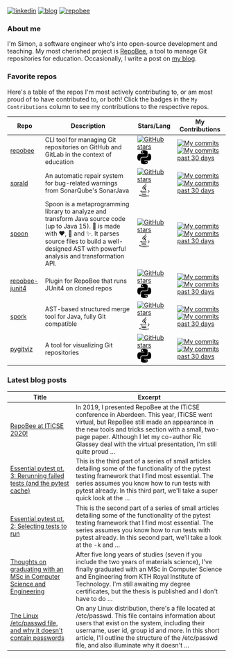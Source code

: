 
[![linkedin](https://img.shields.io/badge/-linkedin-blue?style=for-the-badge)](https://www.linkedin.com/in/simon-lars%C3%A9n-b665b3102/)
[![blog](https://img.shields.io/badge/-blog-lightgrey?style=for-the-badge)](https://slar.se)
[![repobee](https://img.shields.io/badge/-repobee-blue?style=for-the-badge)](https://repobee.org)

### About me
I'm Simon, a software engineer who's into open-source development and teaching.
My most cherished project is [RepoBee](https://repobee.org), a tool to manage
Git repositories for education. Occasionally, I write a post on [my
blog](https://slar.se).

### Favorite repos
Here's a table of the repos I'm most actively contributing to, or am most proud
of to have contributed to, or both! Click the badges in the `My Contributions`
column to see my contributions to the respective repos.

| Repo                                                        | Description                                                                                                                                                                                                                                            | Stars/Lang                                                                                                                                                                                        | My Contributions                                                                                                                                                                                                                                                                                                |
|-------------------------------------------------------------|--------------------------------------------------------------------------------------------------------------------------------------------------------------------------------------------------------------------------------------------------------|---------------------------------------------------------------------------------------------------------------------------------------------------------------------------------------------------|-----------------------------------------------------------------------------------------------------------------------------------------------------------------------------------------------------------------------------------------------------------------------------------------------------------------|
| [repobee](https://github.com/repobee/repobee)               | CLI tool for managing Git repositories on GitHub and GitLab in the context of education                                                                                                                                                                | [![GitHub stars](https://img.shields.io/badge/%E2%AD%90-30-blue)](https://github.com/repobee/repobee/stargazers) <img src="lang_images/python.svg" alt="Python" title="Python" width=32px/>       | [![My commits](https://img.shields.io/badge/%23commits-681-blue)](https://github.com/repobee/repobee/commits?author=slarse) [![My commits past 30 days](https://img.shields.io/badge/%23commits%20(30%20days)-8-blue)](https://github.com/repobee/repobee/commits?author=slarse&since=2021-05-01)               |
| [sorald](https://github.com/SpoonLabs/sorald)               | An automatic repair system for bug-related warnings from SonarQube's SonarJava                                                                                                                                                                         | [![GitHub stars](https://img.shields.io/badge/%E2%AD%90-28-blue)](https://github.com/SpoonLabs/sorald/stargazers) <img src="lang_images/java.svg" alt="Java" title="Java" width=32px/>            | [![My commits](https://img.shields.io/badge/%23commits-198-blue)](https://github.com/SpoonLabs/sorald/commits?author=slarse) [![My commits past 30 days](https://img.shields.io/badge/%23commits%20(30%20days)-17-blue)](https://github.com/SpoonLabs/sorald/commits?author=slarse&since=2021-05-01)            |
| [spoon](https://github.com/INRIA/spoon)                     | Spoon is a metaprogramming library to analyze and transform Java source code (up to Java 15). :spoon: is made with :heart:, :beers: and :sparkles:. It parses source files to build a well-designed AST with powerful analysis and transformation API. | [![GitHub stars](https://img.shields.io/badge/%E2%AD%90-1134-blue)](https://github.com/inria/spoon/stargazers) <img src="lang_images/java.svg" alt="Java" title="Java" width=32px/>               | [![My commits](https://img.shields.io/badge/%23commits-65-blue)](https://github.com/inria/spoon/commits?author=slarse) [![My commits past 30 days](https://img.shields.io/badge/%23commits%20(30%20days)-13-blue)](https://github.com/inria/spoon/commits?author=slarse&since=2021-05-01)                       |
| [repobee-junit4](https://github.com/repobee/repobee-junit4) | Plugin for RepoBee that runs JUnit4 on cloned repos                                                                                                                                                                                                    | [![GitHub stars](https://img.shields.io/badge/%E2%AD%90-8-blue)](https://github.com/repobee/repobee-junit4/stargazers) <img src="lang_images/python.svg" alt="Python" title="Python" width=32px/> | [![My commits](https://img.shields.io/badge/%23commits-147-blue)](https://github.com/repobee/repobee-junit4/commits?author=slarse) [![My commits past 30 days](https://img.shields.io/badge/%23commits%20(30%20days)-0-blue)](https://github.com/repobee/repobee-junit4/commits?author=slarse&since=2021-05-01) |
| [spork](https://github.com/KTH/spork)                       | AST-based structured merge tool for Java, fully Git compatible                                                                                                                                                                                         | [![GitHub stars](https://img.shields.io/badge/%E2%AD%90-10-blue)](https://github.com/KTH/spork/stargazers) <img src="lang_images/java.svg" alt="Java" title="Java" width=32px/>                   | [![My commits](https://img.shields.io/badge/%23commits-303-blue)](https://github.com/KTH/spork/commits?author=slarse) [![My commits past 30 days](https://img.shields.io/badge/%23commits%20(30%20days)-3-blue)](https://github.com/KTH/spork/commits?author=slarse&since=2021-05-01)                           |
| [pygitviz](https://github.com/slarse/pygitviz)              | A tool for visualizing Git repositories                                                                                                                                                                                                                | [![GitHub stars](https://img.shields.io/badge/%E2%AD%90-3-blue)](https://github.com/slarse/pygitviz/stargazers) <img src="lang_images/python.svg" alt="Python" title="Python" width=32px/>        | [![My commits](https://img.shields.io/badge/%23commits-22-blue)](https://github.com/slarse/pygitviz/commits?author=slarse) [![My commits past 30 days](https://img.shields.io/badge/%23commits%20(30%20days)-0-blue)](https://github.com/slarse/pygitviz/commits?author=slarse&since=2021-05-01)                |

### Latest blog posts
| Title                                                                                                                                                                 | Excerpt                                                                                                                                                                                                                                                                                                       |
|-----------------------------------------------------------------------------------------------------------------------------------------------------------------------|---------------------------------------------------------------------------------------------------------------------------------------------------------------------------------------------------------------------------------------------------------------------------------------------------------------|
| [RepoBee at ITiCSE 2020!](https://slar.se/repobee-at-iticse-2020.html)                                                                                                | In 2019, I presented RepoBee at the ITiCSE conference in Aberdeen. This year, ITiCSE went virtual, but RepoBee still made an appearance in the new tools and tricks section with a small, two-page paper. Although I let my co-author Ric Glassey deal with the virtual presentation, I'm still quite proud … |
| [Essential pytest pt. 3: Rerunning failed tests (and the pytest cache)](https://slar.se/essential-pytest-3.html)                                                      | This is the third part of a series of small articles detailing some of the functionality of the pytest testing framework that I find most essential. The series assumes you know how to run tests with pytest already. In this third part, we'll take a super quick look at the …                             |
| [Essential pytest pt. 2: Selecting tests to run](https://slar.se/essential-pytest-2.html)                                                                             | This is the second part of a series of small articles detailing some of the functionality of the pytest testing framework that I find most essential. The series assumes you know how to run tests with pytest already. In this second part, we'll take a look at the -k and …                                |
| [Thoughts on graduating with an MSc in Computer Science and Engineering](https://slar.se/thoughts-on-graduating-with-an-msc-in-computer-science-and-engineering.html) | After five long years of studies (seven if you include the two years of materials science), I've finally graduated with an MSc in Computer Science and Engineering from KTH Royal Institute of Technology. I'm still awaiting my degree certificates, but the thesis is published and I don't have to do …    |
| [The Linux /etc/passwd file, and why it doesn't contain passwords](https://slar.se/etc-passwd.html)                                                                   | On any Linux distribution, there's a file located at /etc/passwd. This file contains information about users that exist on the system, including their username, user id, group id and more. In this short article, I'll outline the structure of the /etc/passwd file, and also illuminate why it doesn't …  |